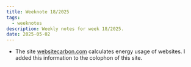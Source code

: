 ```yaml
---
title: Weeknote 18/2025
tags:
  - weeknotes
description: Weekly notes for week 18/2025.
date: 2025-05-02
---
```

- The site [websitecarbon.com](https://www.websitecarbon.com/website/joshcrain-io/) calculates energy usage of websites. I added this information to the colophon of this site. 